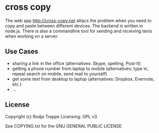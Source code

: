 # cross copy

The web app http://cross-copy.net attacs the problem when you need to copy and paste between different devices. The backend is written in node.js. There is also a commandline tool for sending and receiving texts when working on a server.

## Use Cases

 * sharing a link in the office (alternatives: Skype, spelling, Post-It)
 * getting a phone number from laptop to mobile (alternatives: type in, repeat search on mobile, send mail to yourself)
 * get some text from desktop to laptop (alternatives: Dropbox, Evernote, etc.)
 * ...

## License

Copyright (c) Rodja Trappe
Licensing: GPL v3

See COPYING.txt for the GNU GENERAL PUBLIC LICENSE
